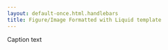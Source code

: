 ```yaml
---
layout: default-once.html.handlebars
title: Figure/Image Formatted with Liquid template
---
```


<fig-img href="/simple-fig-img.jpg"></fig-img>

<fig-img id="with-caption" href="/fig-img-caption.jpg">
Caption text
</fig-img>

<fig-img id="with-class" class="added-class" href="/fig-img-class.jpg"></fig-img>

<fig-img id="width" width="200px;" href="/fig-img-width.jpg"></fig-img>

<fig-img id="style" style="border: 200 solid black;" href="/fig-img-style.jpg"></fig-img>

<fig-img id="dest" dest="http://dest.url" href="/fig-img-dest.jpg"></fig-img>
